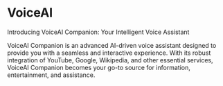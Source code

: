 # VoiceAI
Introducing VoiceAI Companion: Your Intelligent Voice Assistant

VoiceAI Companion is an advanced AI-driven voice assistant designed to provide you with a seamless and interactive experience. With its robust integration of YouTube, Google, Wikipedia, and other essential services, VoiceAI Companion becomes your go-to source for information, entertainment, and assistance.
